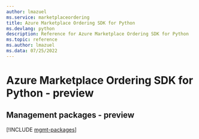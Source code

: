 ```yaml
---
author: lmazuel
ms.service: marketplaceordering
title: Azure Marketplace Ordering SDK for Python
ms.devlang: python
description: Reference for Azure Marketplace Ordering SDK for Python
ms.topic: reference
ms.author: lmazuel
ms.data: 07/25/2022
---
```

# Azure Marketplace Ordering SDK for Python - preview

## Management packages - preview
[!INCLUDE [mgmt-packages](marketplace-ordering-mgmt-index.md)]
